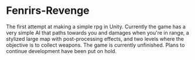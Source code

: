 # Fenrirs-Revenge
The first attempt at making a simple rpg in Unity. Currently the game has a very simple AI that paths towards you and damages when you're in range, a stylized large map with post-processing effects, and two levels where the objective is to collect weapons. The game is currently unfinished. Plans to continue development have been put on hold.
